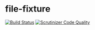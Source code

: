 file-fixture
==================================

[![Build Status](https://travis-ci.org/holyshared/file-fixture.svg?branch=master)](https://travis-ci.org/holyshared/file-fixture)
[![Scrutinizer Code Quality](https://scrutinizer-ci.com/g/holyshared/file-fixture/badges/quality-score.png?b=master)](https://scrutinizer-ci.com/g/holyshared/file-fixture/?branch=master)
